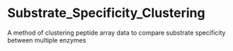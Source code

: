 # Substrate_Specificity_Clustering
A method of clustering peptide array data to compare substrate specificity between multiple enzymes
